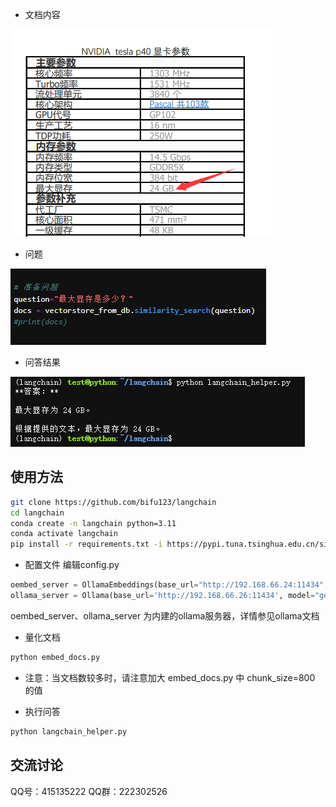 - 文档内容
<img src="./文档内容.png">

- 问题
<img src="./问题.png">

- 问答结果
<img src="./问答结果.png">

## 使用方法
```bash
git clone https://github.com/bifu123/langchain
cd langchain
conda create -n langchain python=3.11
conda activate langchain
pip install -r requirements.txt -i https://pypi.tuna.tsinghua.edu.cn/simple
```
- 配置文件
编辑config.py
```python
oembed_server = OllamaEmbeddings(base_url="http://192.168.66.24:11434", model="nomic-embed-text")
ollama_server = Ollama(base_url='http://192.168.66.26:11434', model="gemma:7b")
```
oembed_server、ollama_server 为内建的ollama服务器，详情参见ollama文档

- 量化文档
```bash
python embed_docs.py
```
- 注意：当文档数较多时，请注意加大 embed_docs.py 中 chunk_size=800 的值

- 执行问答
```bash
python langchain_helper.py
```

## 交流讨论
QQ号：415135222
QQ群：222302526 